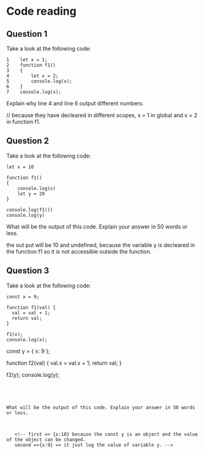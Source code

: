 # Code reading

## Question 1

Take a look at the following code:

```
1    let x = 1;
2    function f1()
3    {
4        let x = 2;
5        console.log(x);
6    }
7    console.log(x);
```

Explain why line 4 and line 6 output different numbers.

// because they have decleared in different scopes, x = 1 in global and x = 2 in function f1.

## Question 2

Take a look at the following code:

```
let x = 10

function f1()
{
    console.log(x)
    let y = 20
}

console.log(f1())
console.log(y)
```

What will be the output of this code. Explain your answer in 50 words or less.

the out put will be 10 and undefined, because the variable y is decleared in the function f1
 so it is not accessible outside the function.



## Question 3

Take a look at the following code:

```
const x = 9;

function f1(val) {
  val = val + 1;
  return val;
}

f1(x);
console.log(x);

```

  <!-- => 10 because x is a parameter for the function f1. 
       => 9 because x is in the global scope.  -->




const y = { x: 9 };

function f2(val) {
  val.x = val.x + 1;
  return val;
}

f2(y);
console.log(y);
```

  


What will be the output of this code. Explain your answer in 50 words or less.



   <!-- first => {x:10} because the const y is an object and the value of the object can be changed.
   second =>{x:9} => it just log the value of variable y. -->